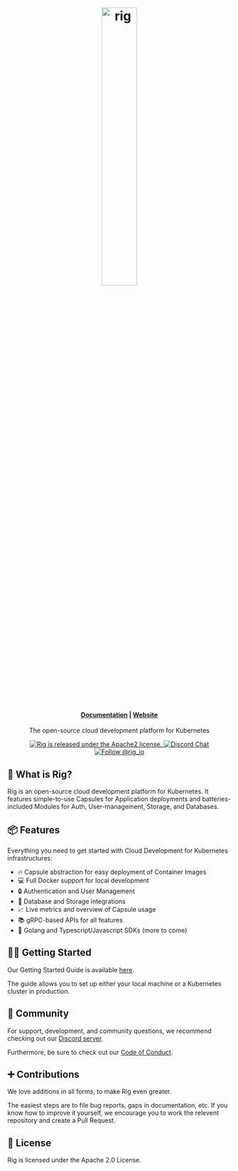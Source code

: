 <h1 align="center">
    <a href="https://www.rig.dev">
      <picture>
        <img alt="rig" src="https://github.com/rigdev/rig/assets/22043/a8279271-f908-46d4-b127-ded939739f0d" width="40%" />
      </picture>
    </a>
</h1>

  <h4 align="center"><a href="https://docs.rig.dev/">Documentation</a> | <a href="https://rig.dev/">Website</a></h4>

<p align="center">
  The open-source cloud development platform for Kubernetes
</p>


<p align="center">
  <a href="https://github.com/rigdev/rig/blob/main/LICENSE">
    <img src="https://img.shields.io/badge/license-apache2-blue.svg" alt="Rig is released under the Apache2 license." />
  </a>
  <a href="https://discord.gg/9KYQqpRpBN">
    <img src="https://img.shields.io/badge/chat-on%20discord-7289DA.svg" alt="Discord Chat" />
  </a>
  <a href="https://twitter.com/intent/follow?screen_name=rig_io">
    <img src="https://img.shields.io/twitter/follow/rig.svg?label=Follow%20@rigio" alt="Follow @rig_io" />
  </a>
</p>

## 🌟 What is Rig?

Rig is an open-source cloud development platform for Kubernetes. It features simple-to-use Capsules for Application deployments and batteries-included Modules for Auth, User-management, Storage, and Databases.

## 📦 Features

Everything you need to get started with Cloud Development for Kubernetes infrastructures:

- 🔥 Capsule abstraction for easy deployment of Container Images
- 💻 Full Docker support for local development
- 🔒 Authentication and User Management
- 💽 Database and Storage integrations
- 📈 Live metrics and overview of Capsule usage
- 📚 gRPC-based APIs for all features
- 🔨 Golang and Typescript/Javascript SDKs (more to come)

## 🧑‍💻 Getting Started

Our Getting Started Guide is available [here](https://beta-docs.rig.dev/get-started/).

The guide allows you to set up either your local machine or a Kubernetes cluster in production.

## 👯 Community

For support, development, and community questions, we recommend checking out our [Discord server](https://discord.gg/9KYQqpRpBN).

Furthermore, be sure to check out our [Code of Conduct](https://github.com/rigdev/rig/blob/main/CODE_OF_CONDUCT.md).

## ➕ Contributions

We love additions in all forms, to make Rig even greater.

The easiest steps are to file bug reports, gaps in documentation, etc. If you know how to improve it yourself, we encourage you to work the relevent repository and create a Pull Request.

## 📖 License

Rig is licensed under the Apache 2.0 License.
